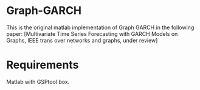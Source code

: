 # Graph-GARCH
This is the original matlab implementation of Graph GARCH in the following paper: [Multivariate Time Series Forecasting
with GARCH Models on Graphs, IEEE trans over networks and graphs, under review] 
# Requirements
Matlab with GSPtool box.
